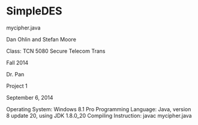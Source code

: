 # SimpleDES
mycipher.java


Dan Ohlin and Stefan Moore 

Class: TCN 5080 Secure Telecom Trans 

Fall 2014

Dr. Pan

Project 1

September 6, 2014




Operating System: Windows 8.1 Pro
Programming Language: Java, version 8 update 20, using JDK 1.8.0_20
Compiling Instruction: javac mycipher.java

